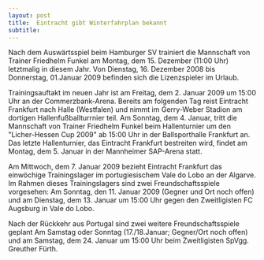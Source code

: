 ```yaml
---
layout: post
title:  Eintracht gibt Winterfahrplan bekannt
subtitle:  
---
```


Nach dem Auswärtsspiel beim Hamburger SV trainiert die Mannschaft von Trainer Friedhelm Funkel am Montag, dem 15. Dezember (11:00 Uhr) letztmalig in diesem Jahr. Von Dienstag, 16. Dezember 2008 bis Donnerstag, 01.Januar 2009 befinden sich die Lizenzspieler im Urlaub.

Trainingsauftakt im neuen Jahr ist am Freitag, dem 2. Januar 2009 um 15:00 Uhr an der Commerzbank-Arena. Bereits am folgenden Tag reist Eintracht Frankfurt nach Halle (Westfalen) und nimmt im Gerry-Weber Stadion am dortigen Hallenfußballturrnier teil. Am Sonntag, dem 4. Januar, tritt die Mannschaft von Trainer Friedhelm Funkel beim Hallenturnier um den "Licher-Hessen Cup 2009" ab 15:00 Uhr in der Ballsporthalle Frankfurt an. Das letzte Hallenturnier, das Eintracht Frankfurt bestreiten wird, findet am Montag, dem 5. Januar in der Mannheimer SAP-Arena statt.

Am Mittwoch, dem 7. Januar 2009 bezieht Eintracht Frankfurt das einwöchige Trainingslager im portugiesischem Vale do Lobo an der Algarve. Im Rahmen dieses Trainingslagers sind zwei Freundschaftsspiele vorgesehen: Am Sonntag, den 11. Januar 2009 (Gegner und Ort noch offen) und am Dienstag, dem 13. Januar um 15:00 Uhr gegen den Zweitligisten FC Augsburg in Vale do Lobo.

Nach der Rückkehr aus Portugal sind zwei weitere Freundschaftsspiele geplant Am Samstag oder Sonntag (17./18.Januar; Gegner/Ort noch offen) und am Samstag, dem 24. Januar um 15:00 Uhr beim Zweitligisten SpVgg. Greuther Fürth.
